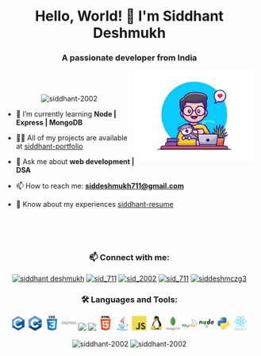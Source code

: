 <h1 align="center">Hello, World! 👋 I'm Siddhant Deshmukh</h1>
<h3 align="center">A passionate developer from India</h3>
<img align="right" src="https://github.com/siddhant-2002/siddhant-2002/blob/main/aboutImage.png"  width="48%" />
<br>
 <br>
<p align="center"> 
  <img src="https://komarev.com/ghpvc/?username=siddhant-2002&label=Profile%20views&color=0e75b6&style=flat" alt="siddhant-2002" /> 
</p>



- 🌱 I’m currently learning **Node | Express | MongoDB**
- 👨‍💻 All of my projects are available at [siddhant-portfolio](http://siddhant-deshmukh.netlify.app/)
- 💬 Ask me about **web development | DSA**
- 📫 How to reach me: **siddeshmukh711@gmail.com**
- 📄 Know about my experiences [siddhant-resume](https://drive.google.com/file/d/12zRlX6F9JSAgOOZGVzY7Ntm8cdX6BooI/view?usp=drive_link)

    
  <br>
  <br>
  <br>

    

<h3 align="center">📫 Connect with me:</h3>
<p align="center" gap="10">
<a href="https://linkedin.com/in/siddhant deshmukh" target="blank"><img align="center" src="https://raw.githubusercontent.com/rahuldkjain/github-profile-readme-generator/master/src/images/icons/Social/linked-in-alt.svg" alt="siddhant deshmukh" height="30" width="40" /></a>
<a href="https://www.codechef.com/users/sid_711" target="blank"><img align="center" src="https://cdn.jsdelivr.net/npm/simple-icons@3.1.0/icons/codechef.svg" alt="sid_711" height="30" width="40" /></a>
<a href="https://codeforces.com/profile/sid_2002" target="blank"><img align="center" src="https://raw.githubusercontent.com/rahuldkjain/github-profile-readme-generator/master/src/images/icons/Social/codeforces.svg" alt="sid_2002" height="30" width="40" /></a>
<a href="https://www.leetcode.com/sid_711" target="blank"><img align="center" src="https://raw.githubusercontent.com/rahuldkjain/github-profile-readme-generator/master/src/images/icons/Social/leet-code.svg" alt="sid_711" height="30" width="40" /></a>
<a href="https://auth.geeksforgeeks.org/user/siddeshmczg3" target="blank"><img align="center" src="https://raw.githubusercontent.com/rahuldkjain/github-profile-readme-generator/master/src/images/icons/Social/geeks-for-geeks.svg" alt="siddeshmczg3" height="30" width="40" /></a>
</p>

<h3 align="center">🛠️ Languages and Tools:</h3>
<p align="center" gap="10">
  <code><img height="30" src="https://raw.githubusercontent.com/devicons/devicon/master/icons/c/c-original.svg"></code>
  <code><img height="30" src="https://raw.githubusercontent.com/devicons/devicon/master/icons/cplusplus/cplusplus-original.svg"></code>
  <code><img height="30" src="https://raw.githubusercontent.com/devicons/devicon/master/icons/css3/css3-original-wordmark.svg"></code>
  <code><img height="30" src="https://raw.githubusercontent.com/devicons/devicon/master/icons/express/express-original-wordmark.svg"></code>
  <code><img height="30" src="https://www.vectorlogo.zone/logos/firebase/firebase-icon.svg"></code>
  <code><img height="30" src="https://www.vectorlogo.zone/logos/git-scm/git-scm-icon.svg"></code>
  <code><img height="30" src="https://raw.githubusercontent.com/devicons/devicon/master/icons/html5/html5-original-wordmark.svg"></code>
  <code><img height="30" src="https://raw.githubusercontent.com/devicons/devicon/master/icons/java/java-original.svg"></code>
  <code><img height="30" src="https://raw.githubusercontent.com/devicons/devicon/master/icons/javascript/javascript-original.svg"></code>
  <code><img height="30" src="https://raw.githubusercontent.com/devicons/devicon/master/icons/linux/linux-original.svg"></code>
  <code><img height="30" src="https://raw.githubusercontent.com/devicons/devicon/master/icons/mongodb/mongodb-original-wordmark.svg"></code>
  <code><img height="30" src="https://raw.githubusercontent.com/devicons/devicon/master/icons/mysql/mysql-original-wordmark.svg"></code>
  <code><img height="30" src="https://raw.githubusercontent.com/devicons/devicon/master/icons/nodejs/nodejs-original-wordmark.svg"></code>
  <code><img height="30" src="https://raw.githubusercontent.com/devicons/devicon/master/icons/python/python-original.svg"></code>
  <code><img height="30" src="https://raw.githubusercontent.com/devicons/devicon/master/icons/react/react-original-wordmark.svg"></code>
</p>


<p align="center">
  <img align="center" src="https://github-readme-stats.vercel.app/api?username=siddhant-2002&show_icons=true&locale=en" alt="siddhant-2002" width="48%" />
  <img align="center" src="https://github-readme-streak-stats.herokuapp.com/?user=siddhant-2002&" alt="siddhant-2002" width="48%" />
</p>
